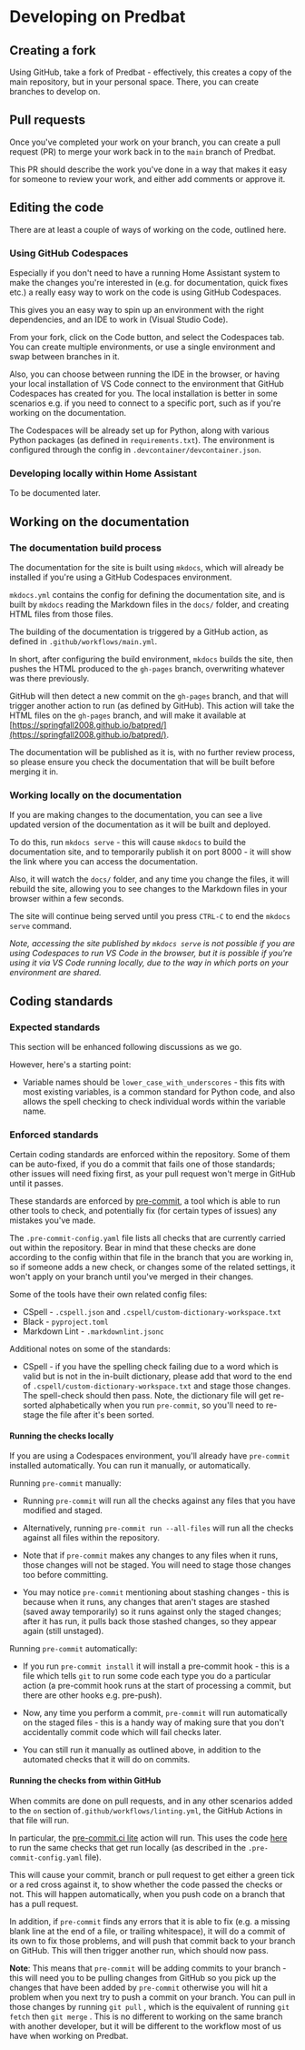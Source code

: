 # Developing on Predbat

## Creating a fork

Using GitHub, take a fork of Predbat - effectively, this creates
a copy of the main repository, but in your personal space.
There, you can create branches to develop on.

## Pull requests

Once you've completed your work on your branch, you can create a
pull request (PR) to merge your work back in to the `main` branch
of Predbat.

This PR should describe the work you've done in a way that
makes it easy for someone to review your work, and either
add comments or approve it.

## Editing the code

There are at least a couple of ways of working on the code, outlined here.

### Using GitHub Codespaces

Especially if you don't need to have a running Home Assistant system
to make the changes you're interested in (e.g. for documentation,
quick fixes etc.) a really easy way to work on the code is using
GitHub Codespaces.

This gives you an easy way to spin up an environment with the right
dependencies, and an IDE to work in (Visual Studio Code).

From your fork, click on the Code button, and select the Codespaces tab.
You can create multiple environments, or use a single environment and swap
between branches in it.

Also, you can choose between running the IDE in the browser, or having
your local installation of VS Code connect to the environment that GitHub
Codespaces has created for you. The local installation is better in some
scenarios e.g. if you need to connect to a specific port, such as if you're
working on the documentation.

The Codespaces will be already set up for Python, along with various
Python packages (as defined in `requirements.txt`). The environment
is configured through the config in `.devcontainer/devcontainer.json`.

### Developing locally within Home Assistant

To be documented later.

## Working on the documentation

### The documentation build process

The documentation for the site is built using `mkdocs`, which will
already be installed if you're using a GitHub Codespaces environment.

`mkdocs.yml` contains the config for defining the documentation site,
and is built by `mkdocs` reading the Markdown files in the `docs/` folder,
and creating HTML files from those files.

The building of the documentation is triggered by a GitHub action,
as defined in `.github/workflows/main.yml`.

In short, after configuring the build environment, `mkdocs` builds the
site, then pushes the HTML produced to the `gh-pages` branch,
overwriting whatever was there previously.

GitHub will then detect a new commit on the `gh-pages` branch,
and that will trigger another action to run (as defined by GitHub).
This action will take the HTML files on the `gh-pages` branch,
and will make it available at [https://springfall2008.github.io/batpred/](https://springfall2008.github.io/batpred/).

The documentation will be published as it is, with no further
review process, so please ensure you check the documentation
that will be built before merging it in.

### Working locally on the documentation

If you are making changes to the documentation, you can see
a live updated version of the documentation as it will be
built and deployed.

To do this, run `mkdocs serve` - this will cause `mkdocs` to build the
documentation site, and to temporarily publish it on port 8000 - it will
show the link where you can access the documentation.

Also, it will watch the `docs/` folder, and any time you change the
files, it will rebuild the site, allowing you to see changes to
the Markdown files in your browser within a few seconds.

The site will continue being served until you press `CTRL-C` to
end the `mkdocs serve` command.

*Note, accessing the site published by `mkdocs serve` is not
possible if you are using Codespaces to run VS Code in the browser,
but it is possible if you're using it via VS Code running locally,
due to the way in which ports on your environment are shared.*

## Coding standards

### Expected standards

This section will be enhanced following discussions as we go.

However, here's a starting point:

* Variable names should be `lower_case_with_underscores` - this fits
with most existing variables, is a common standard for Python code,
and also allows the spell checking to check individual words within
the variable name.

### Enforced standards

Certain coding standards are enforced within the repository.
Some of them can be auto-fixed, if you do a commit that
fails one of those standards; other issues will need fixing
first, as your pull request won't merge in GitHub until it passes.

These standards are enforced by [pre-commit](https://pre-commit.com),
a tool which is able to run other tools to check, and potentially fix
(for certain types of issues) any mistakes you've made.

The `.pre-commit-config.yaml` file lists all checks that are
currently carried out within the repository. Bear in mind that
these checks are done according to the config within that file
in the branch that you are working in,
so if someone adds a new check, or changes some of the related settings,
it won't apply on your branch until you've merged in their changes.

Some of the tools have their own related config files:

* CSpell - `.cspell.json` and `.cspell/custom-dictionary-workspace.txt`
* Black - `pyproject.toml`
* Markdown Lint - `.markdownlint.jsonc`

Additional notes on some of the standards:

* CSpell - if you have the spelling check failing due to a word which is valid
but is not in the in-built dictionary, please add that word to the end
of `.cspell/custom-dictionary-workspace.txt` and stage those changes.
The spell-check should then pass. Note, the dictionary file will get
re-sorted alphabetically when you run `pre-commit`, so you'll need to
re-stage the file after it's been sorted.

#### Running the checks locally

If you are using a Codespaces environment, you'll already have `pre-commit`
installed automatically. You can run it manually, or automatically.

Running `pre-commit` manually:

* Running `pre-commit` will run all the checks against any files that you
have modified and staged.

* Alternatively, running `pre-commit run --all-files` will run all the checks
against all files within the repository.

* Note that if `pre-commit` makes any changes to any files when it runs,
those changes will not be staged. You will need to stage those changes too
before committing.

* You may notice `pre-commit` mentioning about stashing changes - this is
because when it runs, any changes that aren't stages are stashed (saved
away temporarily) so it runs against only the staged changes;
after it has run, it pulls back those stashed changes, so they appear
again (still unstaged).

Running `pre-commit` automatically:

* If you run `pre-commit install` it will install a pre-commit hook -
this is a file which tells `git` to run some code each type you do a
particular action (a pre-commit hook runs at the start of processing
a commit, but there are other hooks e.g. pre-push).

* Now, any time you perform a commit, `pre-commit` will run
automatically on the staged files - this is a handy way of making sure
that you don't accidentally commit code which will fail checks later.

* You can still run it manually as outlined above, in addition to the
automated checks that it will do on commits.

#### Running the checks from within GitHub

When commits are done on pull requests, and in any other scenarios
added to the `on` section of`.github/workflows/linting.yml`,
the GitHub Actions in that file will run.

In particular, the [pre-commit.ci lite](https://pre-commit.ci/lite.html)
action will run. This uses the code [here](https://github.com/pre-commit-ci/lite-action)
to run the same checks that get run locally
(as described in the `.pre-commit-config.yaml` file).

This will cause your commit, branch or pull request to get either a green tick
or a red cross against it, to show whether the code passed the checks or not.
This will happen automatically, when you push code on a branch that has a
pull request.

In addition, if `pre-commit` finds any errors that it is able to fix
(e.g. a missing blank line at the end of a file, or trailing whitespace),
it will do a commit of its own to fix those problems, and will push that
commit back to your branch on GitHub. This will then trigger another run,
which should now pass.

**Note**: This means that `pre-commit` will be adding commits to
your branch - this will need you to be pulling changes from GitHub
so you pick up the changes that have been added by `pre-commit`
otherwise you will hit a problem when you next try to push a commit
on your branch. You can pull in those changes by running `git pull`
, which is the equivalent of running `git fetch` then `git merge` .
This is no different to working on the same branch with another developer,
but it will be different to the workflow most of us have when working
on Predbat.
